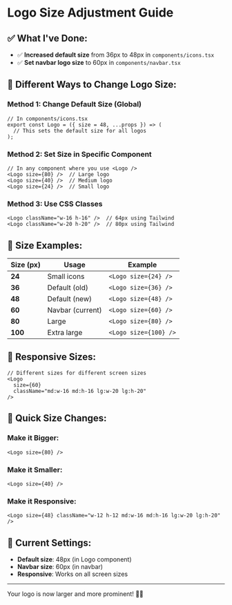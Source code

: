 # Logo Size Adjustment Guide

## ✅ **What I've Done:**

- ✅ **Increased default size** from 36px to 48px in `components/icons.tsx`
- ✅ **Set navbar logo size** to 60px in `components/navbar.tsx`

## 🎯 **Different Ways to Change Logo Size:**

### **Method 1: Change Default Size (Global)**
```tsx
// In components/icons.tsx
export const Logo = ({ size = 48, ...props }) => (
  // This sets the default size for all logos
);
```

### **Method 2: Set Size in Specific Component**
```tsx
// In any component where you use <Logo />
<Logo size={80} />  // Large logo
<Logo size={40} />  // Medium logo
<Logo size={24} />  // Small logo
```

### **Method 3: Use CSS Classes**
```tsx
<Logo className="w-16 h-16" />  // 64px using Tailwind
<Logo className="w-20 h-20" />  // 80px using Tailwind
```

## 📏 **Size Examples:**

| Size (px) | Usage | Example |
|-----------|-------|---------|
| **24** | Small icons | `<Logo size={24} />` |
| **36** | Default (old) | `<Logo size={36} />` |
| **48** | Default (new) | `<Logo size={48} />` |
| **60** | Navbar (current) | `<Logo size={60} />` |
| **80** | Large | `<Logo size={80} />` |
| **100** | Extra large | `<Logo size={100} />` |

## 🎨 **Responsive Sizes:**

```tsx
// Different sizes for different screen sizes
<Logo 
  size={60} 
  className="md:w-16 md:h-16 lg:w-20 lg:h-20" 
/>
```

## 🔧 **Quick Size Changes:**

### **Make it Bigger:**
```tsx
<Logo size={80} />
```

### **Make it Smaller:**
```tsx
<Logo size={40} />
```

### **Make it Responsive:**
```tsx
<Logo size={48} className="w-12 h-12 md:w-16 md:h-16 lg:w-20 lg:h-20" />
```

## 📱 **Current Settings:**

- **Default size**: 48px (in Logo component)
- **Navbar size**: 60px (in navbar)
- **Responsive**: Works on all screen sizes

---

Your logo is now larger and more prominent! 🚴‍♂️ 